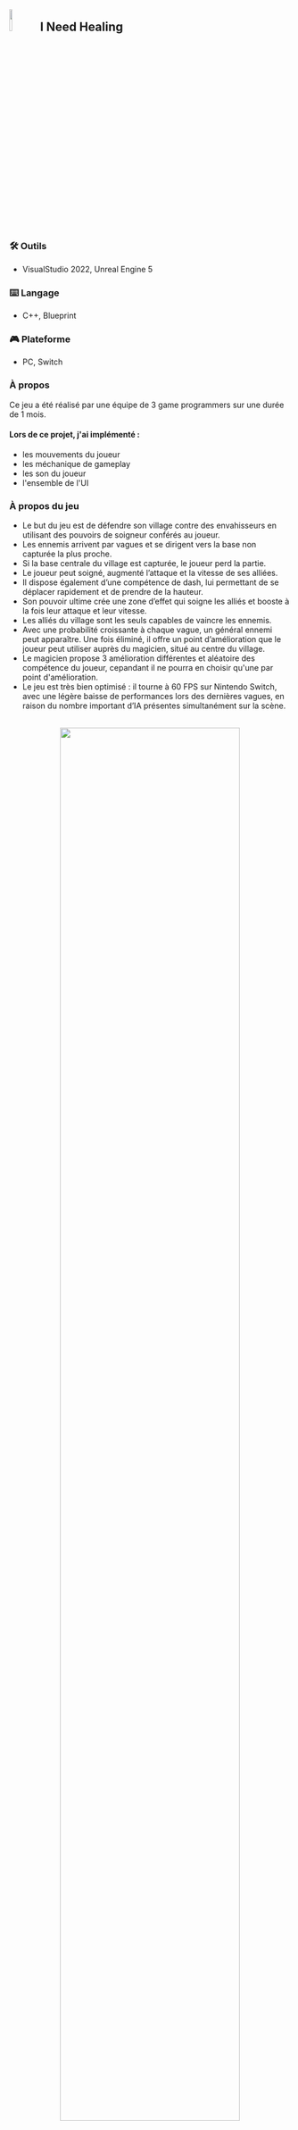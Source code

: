 <h2><img src="https://imgur.com/WftU1wa.png" height="10%" width="10%"/> I Need Healing  </h2>

<h3>🛠️ Outils</h3>

- VisualStudio 2022, Unreal Engine 5

<h3>⌨️ Langage</h3>

- C++, Blueprint

<h3>🎮 Plateforme</h3>

- PC, Switch

<h3>À propos</h3>
   Ce jeu a été réalisé par une équipe de 3 game programmers sur une durée de 1 mois.
  
  <h4>Lors de ce projet, j'ai implémenté :</h4>
  <ul>
    <li>les mouvements du joueur</li>
    <li>les méchanique de gameplay</li>
    <li>les son du joueur</li>
    <li>l'ensemble de l'UI</li>
  </ul>

<h3>À propos du jeu</h3>

- Le but du jeu est de défendre son village contre des envahisseurs en utilisant des pouvoirs de soigneur conférés au joueur.
- Les ennemis arrivent par vagues et se dirigent vers la base non capturée la plus proche.
- Si la base centrale du village est capturée, le joueur perd la partie.
- Le joueur peut soigné, augmenté l’attaque et la vitesse de ses alliées.
- Il dispose également d’une compétence de dash, lui permettant de se déplacer rapidement et de prendre de la hauteur.
- Son pouvoir ultime crée une zone d’effet qui soigne les alliés et booste à la fois leur attaque et leur vitesse.
- Les alliés du village sont les seuls capables de vaincre les ennemis.
- Avec une probabilité croissante à chaque vague, un général ennemi peut apparaître. Une fois éliminé, il offre un point d’amélioration que le joueur peut utiliser auprès du magicien, situé au centre du village.
- Le magicien propose 3 amélioration différentes et aléatoire des compétence du joueur, cepandant il ne pourra en choisir qu'une par point d'amélioration.
- Le jeu est très bien optimisé : il tourne à 60 FPS sur Nintendo Switch, avec une légère baisse de performances lors des dernières vagues, en raison du nombre important d’IA présentes simultanément sur la scène.


<p align="center">
<br>
<img src="https://imgur.com/kQChuUL.png" height="80%" width="80%"/>
<br/>
   
<br>
<img src="https://imgur.com/fAJsD9G.png" height="80%" width="80%"/>
<br/>

<br>
<img src="https://imgur.com/YBT2SLX.png" height="80%" width="80%"/>
<br/>
